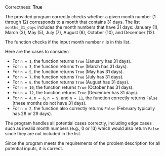 Correctness: **True**

The provided program correctly checks whether a given month number (1 through 12) corresponds to a month that contains 31 days. The list `months_31_days` includes the month numbers that have 31 days: January (1), March (3), May (5), July (7), August (8), October (10), and December (12).

The function checks if the input month number `n` is in this list. 

Here are the cases to consider:
- For `n = 1`, the function returns `True` (January has 31 days).
- For `n = 3`, the function returns `True` (March has 31 days).
- For `n = 5`, the function returns `True` (May has 31 days).
- For `n = 7`, the function returns `True` (July has 31 days).
- For `n = 8`, the function returns `True` (August has 31 days).
- For `n = 10`, the function returns `True` (October has 31 days).
- For `n = 12`, the function returns `True` (December has 31 days).
- For `n = 4`, `n = 6`, `n = 9`, and `n = 11`, the function correctly returns `False` (these months do not have 31 days).
- For `n = 2`, the function also correctly returns `False` (February typically has 28 or 29 days).

The program handles all potential cases correctly, including edge cases such as invalid month numbers (e.g., 0 or 13) which would also return `False` since they are not included in the list. 

Since the program meets the requirements of the problem description for all potential inputs, it is correct.